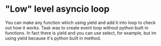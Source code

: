 # "Low" level asyncio loop

You can make any function which using yield and add it into loop to check out how it works. Task was to create event loop without python built in functions. In fact there is yield and you can use select, for example, but im using yield because it's python built in method.
